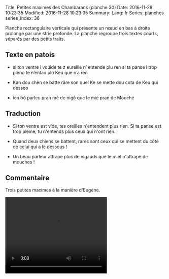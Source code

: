 Title: Petites maximes des Chambarans (planche 30)
Date: 2016-11-28 10:23:35
Modified: 2016-11-28 10:23:35
Summary: 
Lang: fr
Series: planches
series_index: 36

Planche rectangulaire verticale qui présente un nœud en bas à droite prolongé par une strie profonde. La planche regroupe trois textes courts, séparés par des petits traits.
<figure class="image-block" style="float: right;">
  <img alt="" src="{static}/images/planche_30.png">
  <figcaption style="max-width: 280px"></figcaption>
</figure>


## Texte en patois
- si ton ventre i vouide te z eureille n’ entende plu ren  si ta panse i tróp plèno te n’entan plû Keu que n’a ren


- Kan  dou  chèn  se  batte  râre  son  quel  Ke  se  mette  dou  cota  de  Keu  qui  desseo


- ien  bô  parleu  pran  mé  de  nigô  que  le  miè  pran  de  Mouché


## Traduction
- Si ton ventre est vide, tes oreilles n'entendent plus rien. Si ta panse est trop pleine, tu n'entends plus ceux qui n'ont rien.

- Quand deux chiens se battent, rares sont ceux qui se mettent du côté de celui qui a le dessous !

- Un beau parleur attrape plus de nigauds que le miel n'attrape de mouches !

## Commentaire
Trois petites maximes à la manière d'Eugène.








<video width="320" height="240" controls>
  <source src="https://d1njpgd0ygatdn.cloudfront.net/video_30.mp4" type="video/mp4">
</video>
